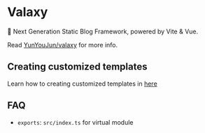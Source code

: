 # Valaxy

🌌 Next Generation Static Blog Framework, powered by Vite & Vue.

Read [YunYouJun/valaxy](https://github.com/YunYouJun/valaxy) for more info.

## Creating customized templates

Learn how to creating customized templates in [here](./docs/en/creating-templates.md)

## FAQ

- `exports`: `src/index.ts` for virtual module
